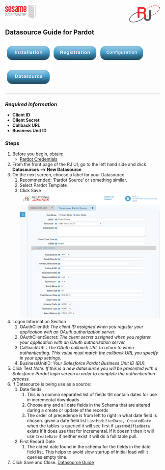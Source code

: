 <img  src="../images/SesameSoftwareLogo-2020Final.png" width="100"><img align=right src="../images/RJOrbitLogo-2021Final.png" width="100">

[comment]: # (Change Heading to reflect Datasource)

## Datasource Guide for Pardot

[comment]: # (Leave Nav BAR untouched)

[![Installation](../images/Button_Installation.png)](../guides/installguide.md)[![Registration](../images/Button_Registration.png)](../guides/RegistrationGuide.md)[![Configuration](../images/Button_Configuration.png)](../guides/configurationGuide.md)[![Datasource](../images/Button_Datasource.png)](../guides/DatasourceGuide.md)

---

[comment]: # (Leave Or Alter Required info as needed)

### *Required Information*

* **Client ID**
* **Client Secret**
* **Callback URL**
* **Business Unit ID**

### Steps

[comment]: # (step 1 is common to all Datasources)
[comment]: # (Step 2.1and 2.2 should be adjusted for Data Source specific)
[comment]: # (Step 3 should be Image of the datasource you can add the screenshot to the images folder or create a placeholder like {image of datasource screen})
[comment]: # (adjust step 4 and below as needed)

1. Before you begin, obtain:
   * [Pardot Credentials](additionalinfo/PardotCreds.md)
2. From the front page of the RJ UI, go to the left hand side and click **Datasources --> New Datasource**
3. On the next screen, choose a label for your Datasource.
   1. Recommended: ‘Pardot Source’ or something similar.
   2. Select Pardot Template
   3. Click Save
 ![Pardot Datasource](../images/pardot.png)
4. Logon Information Section
   1. OAuthClientId: *The client ID assigned when you register your application with an OAuth authorization server.*
   2. OAuthClientSecret: *The client secret assigned when you register your application with an OAuth authorization server.*
   3. CallbackURL: *The OAuth callback URL to return to when authenticating. This value must match the callback URL you specify in your app settings.*
   4. BusinessUnitID: *Your Salesforce Pardot Business Unit ID (BU).*
5. Click Test
   *Note: If this is a new datasource you will be presented with a Salesforce Pardot login screen in order to complete the authentication process.*
6. If Datasource is being use as a source:
   1. Date fields
      1. This is a comma separated list of fields tht contain dates for use in incremental downloads
      2. Choose any and all date fields in the Schema that are altered during a create or update of the records
      3. The order of precedence is from left to right in what date field is chosen. given a date field list `LastModifiedDate, CreatedDate` when the tables is queried it will see first if `LastModifiedDate` exists if it does use that for incremental. If it doesn't then it will use `CreateDate` if neither exist it will do a full table pull.
   2. First Record Date
      1. The oldest date found in the schema for the fields in the date field list. This helps to avoid slow startup of initial load will it queries empty time.
7. Click Save and Close.
[Datasource Guide](../guides/DatasourceGuide.md)
